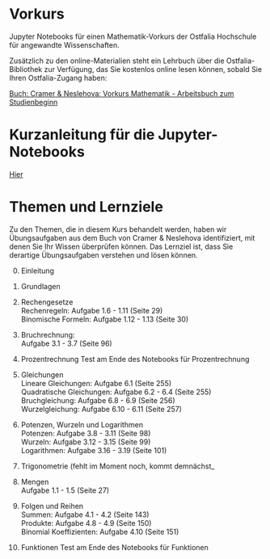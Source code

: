 # Vorkurs

Jupyter Notebooks für einen Mathematik-Vorkurs der Ostfalia Hochschule für angewandte Wissenschaften.

Zusätzlich zu den online-Materialien steht ein Lehrbuch über die Ostfalia-Bibliothek zur Verfügung, das Sie kostenlos online lesen können, sobald Sie Ihren Ostfalia-Zugang haben:

<a href="https://doi.org/10.1007/978-3-662-57494-2">Buch: Cramer & Neslehova: Vorkurs Mathematik - Arbeitsbuch zum Studienbeginn</a>

# Kurzanleitung für die Jupyter-Notebooks

<a href="AnleitungJupyterNotebooks.md">Hier</a>

# Themen und Lernziele

Zu den Themen, die in diesem Kurs behandelt werden, haben wir Übungsaufgaben aus dem Buch von Cramer & Neslehova identifiziert, mit denen Sie Ihr Wissen überprüfen können. Das Lernziel ist, dass Sie derartige Übungsaufgaben verstehen und lösen können.

0. Einleitung

1. Grundlagen

2. Rechengesetze<br>
Rechenregeln: Aufgabe 1.6 - 1.11 (Seite 29)<br>
Binomische Formeln: Aufgabe 1.12 - 1.13 (Seite 30)

3. Bruchrechnung: <br>
Aufgabe 3.1 - 3.7 (Seite 96)

4. Prozentrechnung
Test am Ende des Notebooks für Prozentrechnung

5. Gleichungen<br>
Lineare Gleichungen: Aufgabe 6.1 (Seite 255)<br>
Quadratische Gleichungen: Aufgabe 6.2 - 6.4 (Seite 255)<br>
Bruchgleichung: Aufgabe 6.8 - 6.9 (Seite 256)<br>
Wurzelgleichung: Aufgabe 6.10 - 6.11 (Seite 257)

6. Potenzen, Wurzeln und Logarithmen<br>
Potenzen: Aufgabe 3.8 - 3.11 (Seite 98)<br>
Wurzeln: Aufgabe 3.12 - 3.15 (Seite 99)<br>
Logarithmen: Aufgabe 3.16 - 3.19 (Seite 101)

7. Trigonometrie (fehlt im Moment noch, kommt demnächst_

8. Mengen<br>
Aufgabe 1.1 - 1.5 (Seite 27)

9. Folgen und Reihen<br>
Summen: Aufgabe 4.1 - 4.2 (Seite 143)<br>
Produkte: Aufgabe 4.8 - 4.9 (Seite 150)<br>
Binomial Koeffizienten: Aufgabe 4.10 (Seite 151)

10. Funktionen
Test am Ende des Notebooks für Funktionen